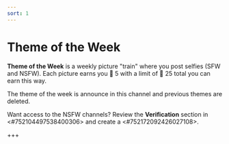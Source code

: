 ```yaml
---
sort: 1
---
```


# Theme of the Week

**Theme of the Week** is a weekly picture "train" where you post selfies (SFW and NSFW).  Each picture earns you :banana: 5 with a limit of :banana: 25 total you can earn this way.

The theme of the week is announce in this channel and previous themes are deleted.

Want access to the NSFW channels?  Review the **__Verification__** section in <#752104497538400306> and create a <#752172092426027108>.

+++
